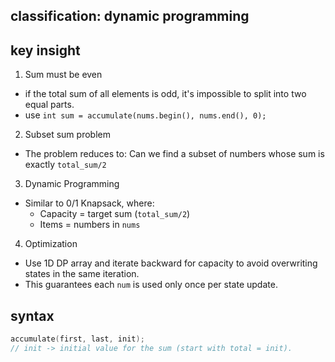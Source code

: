 ## classification: dynamic programming

## key insight
1. Sum must be even
  - if the total sum of all elements is odd, it's impossible to split into two equal parts.
  - use `int sum = accumulate(nums.begin(), nums.end(), 0);`

2. Subset sum problem
  - The problem reduces to: Can we find a subset of numbers whose sum is exactly `total_sum/2`

3. Dynamic Programming
  - Similar to 0/1 Knapsack, where: 
    - Capacity = target sum (`total_sum/2`)
    - Items = numbers in `nums`

4. Optimization
  - Use 1D DP array and iterate backward for capacity to avoid overwriting states in the same iteration.
  - This guarantees each `num` is used only once per state update.


## syntax
```cpp
accumulate(first, last, init);
// init -> initial value for the sum (start with total = init).

```